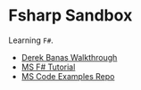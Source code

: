 # Fsharp Sandbox

Learning `F#`.

* [Derek Banas Walkthrough](https://www.youtube.com/watch?v=c7eNDJN758U&t=3442s)
* [MS F# Tutorial](https://www.youtube.com/playlist?list=PLdo4fOcmZ0oUFghYOp89baYFBTGxUkC7Z)
* [MS Code Examples Repo](https://github.com/MicrosoftDocs/visualfsharpdocs)